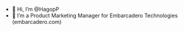 - 👋 Hi, I’m @HagopP
- 👀 I’m a Product Marketing Manager for Embarcadero Technologies (embarcadero.com)

<!---
HagopP/HagopP is a ✨ special ✨ repository because its `README.md` (this file) appears on your GitHub profile.
You can click the Preview link to take a look at your changes.
--->
